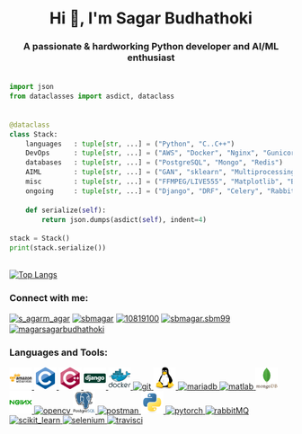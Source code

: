 <h1 align="center">Hi 👋, I'm Sagar Budhathoki</h1>
<h3 align="center">A passionate & hardworking Python developer and AI/ML enthusiast</h3>
    
```python
​
import json
from dataclasses import asdict, dataclass


@dataclass
class Stack:
    languages   : tuple[str, ...] = ("Python", "C..C++")
    DevOps      : tuple[str, ...] = ("AWS", "Docker", "Nginx", "Gunicorn", "supervisord")
    databases   : tuple[str, ...] = ("PostgreSQL", "Mongo", "Redis")
    AIML        : tuple[str, ...] = ("GAN", "sklearn", "Multiprocessing", "Model Development", "NLP..NLG..NLU" )
    misc        : tuple[str, ...] = ("FFMPEG/LIVE555", "Matplotlib", "BS4", "Socket.IO", "Selenium", "Scrapy")
    ongoing     : tuple[str, ...] = ("Django", "DRF", "Celery", "RabbitMQ", "AI-Chatbot", "RASA-NLU", "GAN")

    def serialize(self):
        return json.dumps(asdict(self), indent=4)

stack = Stack()
print(stack.serialize())
​
```
</h3>

[![Top Langs](https://github-readme-stats.vercel.app/api/top-langs/?username=sbmagar&layout=compact)](https://github.com/sbmagar/github-readme-stats)

<h3 align="left">Connect with me:</h3>
<p align="left">
<a href="https://twitter.com/s_agarm_agar" target="blank"><img align="center" src="https://cdn.jsdelivr.net/npm/simple-icons@3.0.1/icons/twitter.svg" alt="s_agarm_agar" height="30" width="40" /></a>
<a href="https://linkedin.com/in/sbmagar" target="blank"><img align="center" src="https://cdn.jsdelivr.net/npm/simple-icons@3.0.1/icons/linkedin.svg" alt="sbmagar" height="30" width="40" /></a>
<a href="https://stackoverflow.com/users/10819100" target="blank"><img align="center" src="https://cdn.jsdelivr.net/npm/simple-icons@3.0.1/icons/stackoverflow.svg" alt="10819100" height="30" width="40" /></a>
<a href="https://fb.com/sbmagar.sbm99" target="blank"><img align="center" src="https://cdn.jsdelivr.net/npm/simple-icons@3.0.1/icons/facebook.svg" alt="sbmagar.sbm99" height="30" width="40" /></a>
<a href="https://instagram.com/magarsagarbudhathoki" target="blank"><img align="center" src="https://cdn.jsdelivr.net/npm/simple-icons@3.0.1/icons/instagram.svg" alt="magarsagarbudhathoki" height="30" width="40" /></a>
</p>

<h3 align="left">Languages and Tools:</h3>
<p align="left"> <a href="https://aws.amazon.com" target="_blank"> <img src="https://raw.githubusercontent.com/devicons/devicon/master/icons/amazonwebservices/amazonwebservices-original-wordmark.svg" alt="aws" width="40" height="40"/> </a> <a href="https://www.cprogramming.com/" target="_blank"> <img src="https://raw.githubusercontent.com/devicons/devicon/master/icons/c/c-original.svg" alt="c" width="40" height="40"/> </a> <a href="https://www.w3schools.com/cpp/" target="_blank"> <img src="https://raw.githubusercontent.com/devicons/devicon/master/icons/cplusplus/cplusplus-original.svg" alt="cplusplus" width="40" height="40"/> </a> <a href="https://www.djangoproject.com/" target="_blank"> <img src="https://raw.githubusercontent.com/devicons/devicon/master/icons/django/django-original.svg" alt="django" width="40" height="40"/> </a> <a href="https://www.docker.com/" target="_blank"> <img src="https://raw.githubusercontent.com/devicons/devicon/master/icons/docker/docker-original-wordmark.svg" alt="docker" width="40" height="40"/> </a> <a href="https://git-scm.com/" target="_blank"> <img src="https://www.vectorlogo.zone/logos/git-scm/git-scm-icon.svg" alt="git" width="40" height="40"/> </a> <a href="https://www.linux.org/" target="_blank"> <img src="https://raw.githubusercontent.com/devicons/devicon/master/icons/linux/linux-original.svg" alt="linux" width="40" height="40"/> </a> <a href="https://mariadb.org/" target="_blank"> <img src="https://www.vectorlogo.zone/logos/mariadb/mariadb-icon.svg" alt="mariadb" width="40" height="40"/> </a> <a href="https://www.mathworks.com/" target="_blank"> <img src="https://raw.githubusercontent.com/simple-icons/simple-icons/master/icons/mathworks.svg" alt="matlab" width="40" height="40"/> </a> <a href="https://www.mongodb.com/" target="_blank"> <img src="https://raw.githubusercontent.com/devicons/devicon/master/icons/mongodb/mongodb-original-wordmark.svg" alt="mongodb" width="40" height="40"/> </a> <a href="https://www.nginx.com" target="_blank"> <img src="https://raw.githubusercontent.com/devicons/devicon/master/icons/nginx/nginx-original.svg" alt="nginx" width="40" height="40"/> </a> <a href="https://opencv.org/" target="_blank"> <img src="https://www.vectorlogo.zone/logos/opencv/opencv-icon.svg" alt="opencv" width="40" height="40"/> </a> <a href="https://www.postgresql.org" target="_blank"> <img src="https://raw.githubusercontent.com/devicons/devicon/master/icons/postgresql/postgresql-original-wordmark.svg" alt="postgresql" width="40" height="40"/> </a> <a href="https://postman.com" target="_blank"> <img src="https://www.vectorlogo.zone/logos/getpostman/getpostman-icon.svg" alt="postman" width="40" height="40"/> </a> <a href="https://www.python.org" target="_blank"> <img src="https://raw.githubusercontent.com/devicons/devicon/master/icons/python/python-original.svg" alt="python" width="40" height="40"/> </a> <a href="https://pytorch.org/" target="_blank"> <img src="https://www.vectorlogo.zone/logos/pytorch/pytorch-icon.svg" alt="pytorch" width="40" height="40"/> </a> <a href="https://www.rabbitmq.com" target="_blank"> <img src="https://www.vectorlogo.zone/logos/rabbitmq/rabbitmq-icon.svg" alt="rabbitMQ" width="40" height="40"/> </a> <a href="https://scikit-learn.org/" target="_blank"> <img src="https://upload.wikimedia.org/wikipedia/commons/0/05/Scikit_learn_logo_small.svg" alt="scikit_learn" width="40" height="40"/> </a> <a href="https://www.selenium.dev" target="_blank"> <img src="https://raw.githubusercontent.com/detain/svg-logos/780f25886640cef088af994181646db2f6b1a3f8/svg/selenium-logo.svg" alt="selenium" width="40" height="40"/> </a> <a href="https://travis-ci.org" target="_blank"> <img src="https://www.vectorlogo.zone/logos/travis-ci/travis-ci-icon.svg" alt="travisci" width="40" height="40"/> </a> </p>
